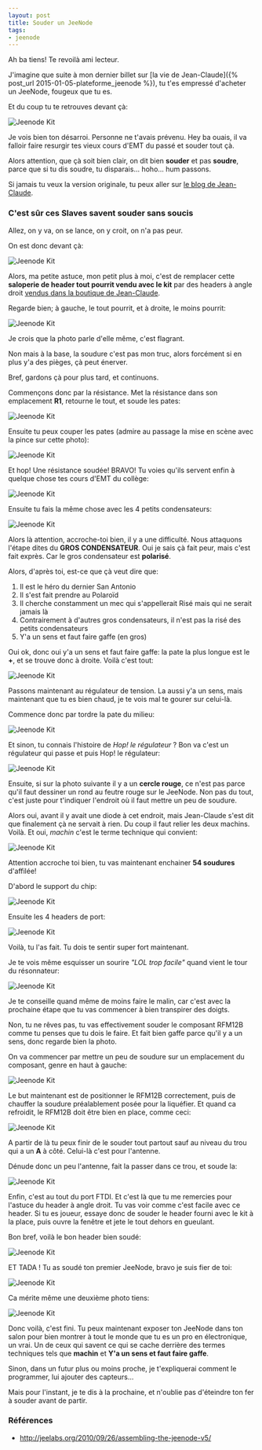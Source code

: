 ```yaml
---
layout: post
title: Souder un JeeNode
tags:
- jeenode
---
```


Ah ba tiens! Te revoilà ami lecteur.

J'imagine que suite à mon dernier billet sur [la vie de Jean-Claude]({% post_url 2015-01-05-plateforme_jeenode %}), tu t'es empressé d'acheter un JeeNode, fougeux que tu es.

Et du coup tu te retrouves devant çà:

![Jeenode Kit][1]

Je vois bien ton désarroi. Personne ne t'avais prévenu. Hey ba ouais, il va falloir faire resurgir tes vieux cours d'EMT du passé et souder tout çà.

Alors attention, que çà soit bien clair, on dit bien **souder** et pas **soudre**, parce que si tu dis soudre, tu disparais... hoho... hum passons.

Si jamais tu veux la version originale, tu peux aller sur [le blog de Jean-Claude](http://jeelabs.org/2010/09/26/assembling-the-jeenode-v5/).


### C'est sûr ces Slaves savent souder sans soucis

Allez, on y va, on se lance, on y croit, on n'a pas peur.

On est donc devant çà:

![Jeenode Kit][2]

Alors, ma petite astuce, mon petit plus à moi, c'est de remplacer cette **saloperie de header tout pourrit vendu avec le kit** par des headers à angle droit [vendus dans la boutique de Jean-Claude](http://www.digitalsmarties.net/products/right-angle-plug-headers).

Regarde bien; à gauche, le tout pourrit, et à droite, le moins pourrit:

![Jeenode Kit][3]

Je crois que la photo parle d'elle même, c'est flagrant.

Non mais à la base, la soudure c'est pas mon truc, alors forcément si en plus y'a des pièges, çà peut énerver.

Bref, gardons çà pour plus tard, et continuons.

Commençons donc par la résistance. Met la résistance dans son emplacement **R1**, retourne le tout, et soude les pates:

![Jeenode Kit][4]

Ensuite tu peux couper les pates (admire au passage la mise en scène avec la pince sur cette photo):

![Jeenode Kit][5]

Et hop! Une résistance soudée! BRAVO! Tu voies qu'ils servent enfin à quelque chose tes cours d'EMT du collège:

![Jeenode Kit][6]

Ensuite tu fais la même chose avec les 4 petits condensateurs:

![Jeenode Kit][7]

Alors là attention, accroche-toi bien, il y a une difficulté. Nous attaquons l'étape dites du **GROS CONDENSATEUR**. Oui je sais çà fait peur, mais c'est fait exprès. Car le gros condensateur est **polarisé**.

Alors, d'après toi, est-ce que çà veut dire que:

  1. Il est le héro du dernier San Antonio
  2. Il s'est fait prendre au Polaroïd
  3. Il cherche constamment un mec qui s'appellerait Risé mais qui ne serait jamais là
  4. Contrairement à d'autres gros condensateurs, il n'est pas la risé des petits condensateurs
  5. Y'a un sens et faut faire gaffe (en gros)

Oui ok, donc oui y'a un sens et faut faire gaffe: la pate la plus longue est le **+**, et se trouve donc à droite. Voilà c'est tout:

![Jeenode Kit][8]

Passons maintenant au régulateur de tension. La aussi y'a un sens, mais maintenant que tu es bien chaud, je te vois mal te gourer sur celui-là.

Commence donc par tordre la pate du milieu:

![Jeenode Kit][9]

Et sinon, tu connais l'histoire de *Hop! le régulateur* ? Bon va c'est un régulateur qui passe et puis Hop! le régulateur:

![Jeenode Kit][10]

Ensuite, si sur la photo suivante il y a un **cercle rouge**, ce n'est pas parce qu'il faut dessiner un rond au feutre rouge sur le JeeNode. Non pas du tout, c'est juste pour t'indiquer l'endroit où il faut mettre un peu de soudure.

Alors oui, avant il y avait une diode à cet endroit, mais Jean-Claude s'est dit que finalement çà ne servait à rien. Du coup il faut relier les deux machins. Voilà. Et oui, *machin* c'est le terme technique qui convient:

![Jeenode Kit][11]

Attention accroche toi bien, tu vas maintenant enchainer **54 soudures** d'affilée!

D'abord le support du chip:

![Jeenode Kit][12]

Ensuite les 4 headers de port:

![Jeenode Kit][13]

Voilà, tu l'as fait. Tu dois te sentir super fort maintenant.

Je te vois même esquisser un sourire *"LOL trop facile"* quand vient le tour du résonnateur:

![Jeenode Kit][14]

Je te conseille quand même de moins faire le malin, car c'est avec la prochaine étape que tu vas commencer à bien transpirer des doigts.

Non, tu ne rêves pas, tu vas effectivement souder le composant RFM12B comme tu penses que tu dois le faire. Et fait bien gaffe parce qu'il y a un sens, donc regarde bien la photo.

On va commencer par mettre un peu de soudure sur un emplacement du composant, genre en haut à gauche:

![Jeenode Kit][15]

Le but maintenant est de positionner le RFM12B correctement, puis de chauffer la soudure préalablement posée pour la liquéfier. Et quand ca refroidit, le RFM12B doit être bien en place, comme ceci:

![Jeenode Kit][16]

A partir de là tu peux finir de le souder tout partout sauf au niveau du trou qui a un **A** à côté. Celui-là c'est pour l'antenne.

Dénude donc un peu l'antenne, fait la passer dans ce trou, et soude la:

![Jeenode Kit][18]

Enfin, c'est au tout du port FTDI. Et c'est là que tu me remercies pour l'astuce du header à angle droit. Tu vas voir comme c'est facile avec ce header. Si tu es joueur, essaye donc de souder le header fourni avec le kit à la place, puis ouvre la fenêtre et jete le tout dehors en gueulant.

Bon bref, voilà le bon header bien soudé:

![Jeenode Kit][19]

ET TADA ! Tu as soudé ton premier JeeNode, bravo je suis fier de toi:

![Jeenode Kit][20]

Ca mérite même une deuxième photo tiens:

![Jeenode Kit][21]

Donc voilà, c'est fini. Tu peux maintenant exposer ton JeeNode dans ton salon pour bien montrer à tout le monde que tu es un pro en électronique, un vrai. Un de ceux qui savent ce qui se cache derrière des termes techniques tels que **machin** et **Y'a un sens et faut faire gaffe**.

Sinon, dans un futur plus ou moins proche, je t'expliquerai comment le programmer, lui ajouter des capteurs...

Mais pour l'instant, je te dis à la prochaine, et n'oublie pas d'éteindre ton fer à souder avant de partir.


### Références

- <http://jeelabs.org/2010/09/26/assembling-the-jeenode-v5/>


[1]: /img/jeenode_solder/jeenode_01.jpg
[2]: /img/jeenode_solder/jeenode_02.jpg
[3]: /img/jeenode_solder/jeenode_03.jpg
[4]: /img/jeenode_solder/jeenode_04.jpg
[5]: /img/jeenode_solder/jeenode_05.jpg
[6]: /img/jeenode_solder/jeenode_06.jpg
[7]: /img/jeenode_solder/jeenode_07.jpg
[8]: /img/jeenode_solder/jeenode_08.jpg
[9]: /img/jeenode_solder/jeenode_09.jpg
[10]: /img/jeenode_solder/jeenode_10.jpg
[11]: /img/jeenode_solder/jeenode_11.jpg
[12]: /img/jeenode_solder/jeenode_12.jpg
[13]: /img/jeenode_solder/jeenode_13.jpg
[14]: /img/jeenode_solder/jeenode_14.jpg
[15]: /img/jeenode_solder/jeenode_15.jpg
[16]: /img/jeenode_solder/jeenode_16.jpg
[18]: /img/jeenode_solder/jeenode_18.jpg
[19]: /img/jeenode_solder/jeenode_19.jpg
[20]: /img/jeenode_solder/jeenode_20.jpg
[21]: /img/jeenode_solder/jeenode_21.jpg
